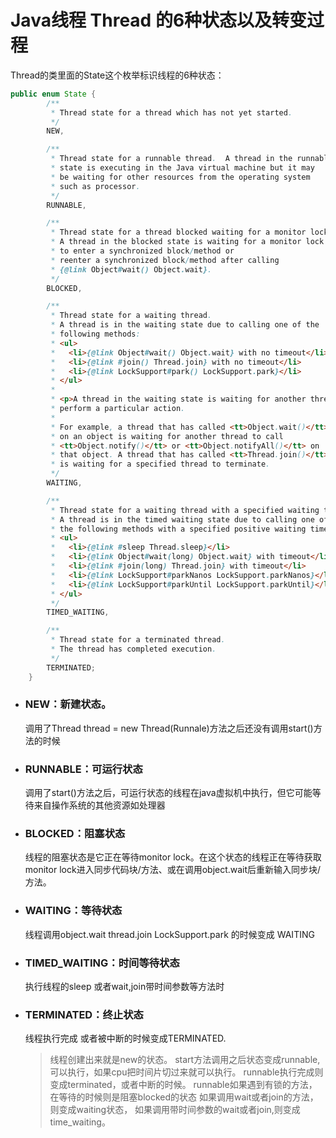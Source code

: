 # Java线程 Thread 的6种状态以及转变过程

Thread的类里面的State这个枚举标识线程的6种状态：

```java
public enum State {
        /**
         * Thread state for a thread which has not yet started.
         */
        NEW,

        /**
         * Thread state for a runnable thread.  A thread in the runnable
         * state is executing in the Java virtual machine but it may
         * be waiting for other resources from the operating system
         * such as processor.
         */
        RUNNABLE,

        /**
         * Thread state for a thread blocked waiting for a monitor lock.
         * A thread in the blocked state is waiting for a monitor lock
         * to enter a synchronized block/method or
         * reenter a synchronized block/method after calling
         * {@link Object#wait() Object.wait}.
         */
        BLOCKED,

        /**
         * Thread state for a waiting thread.
         * A thread is in the waiting state due to calling one of the
         * following methods:
         * <ul>
         *   <li>{@link Object#wait() Object.wait} with no timeout</li>
         *   <li>{@link #join() Thread.join} with no timeout</li>
         *   <li>{@link LockSupport#park() LockSupport.park}</li>
         * </ul>
         *
         * <p>A thread in the waiting state is waiting for another thread to
         * perform a particular action.
         *
         * For example, a thread that has called <tt>Object.wait()</tt>
         * on an object is waiting for another thread to call
         * <tt>Object.notify()</tt> or <tt>Object.notifyAll()</tt> on
         * that object. A thread that has called <tt>Thread.join()</tt>
         * is waiting for a specified thread to terminate.
         */
        WAITING,

        /**
         * Thread state for a waiting thread with a specified waiting time.
         * A thread is in the timed waiting state due to calling one of
         * the following methods with a specified positive waiting time:
         * <ul>
         *   <li>{@link #sleep Thread.sleep}</li>
         *   <li>{@link Object#wait(long) Object.wait} with timeout</li>
         *   <li>{@link #join(long) Thread.join} with timeout</li>
         *   <li>{@link LockSupport#parkNanos LockSupport.parkNanos}</li>
         *   <li>{@link LockSupport#parkUntil LockSupport.parkUntil}</li>
         * </ul>
         */
        TIMED_WAITING,

        /**
         * Thread state for a terminated thread.
         * The thread has completed execution.
         */
        TERMINATED;
    }
```

- ### NEW：新建状态。

  调用了Thread thread = new Thread(Runnale)方法之后还没有调用start()方法的时候

- ### RUNNABLE：可运行状态

  调用了start()方法之后，可运行状态的线程在java虚拟机中执行，但它可能等待来自操作系统的其他资源如处理器

- ### BLOCKED：阻塞状态

  线程的阻塞状态是它正在等待monitor lock。在这个状态的线程正在等待获取monitor lock进入同步代码块/方法、或在调用object.wait后重新输入同步块/方法。

- ### WAITING：等待状态

  线程调用object.wait thread.join LockSupport.park 的时候变成 WAITING

- ### TIMED_WAITING：时间等待状态

  执行线程的sleep 或者wait,join带时间参数等方法时

- ### TERMINATED：终止状态

  线程执行完成 或者被中断的时候变成TERMINATED.

  

  > 线程创建出来就是new的状态。
  > start方法调用之后状态变成runnable,可以执行，如果cpu把时间片切过来就可以执行。
  > runnable执行完成则变成terminated，或者中断的时候。
  > runnable如果遇到有锁的方法，在等待的时候则是阻塞blocked的状态
  > 如果调用wait或者join的方法，则变成waiting状态，
  > 如果调用带时间参数的wait或者join,则变成time_waiting。

  

  

  

  